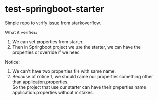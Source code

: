 # test-springboot-starter

Simple repo to verify [issue](https://stackoverflow.com/q/74024937/12973717) from stackoverflow.

What it verifies:

1. We can set properties from starter.
2. Then in Springboot project we use the starter, we can have the properties or override if we need.

Notice:

1. We can't have two properties file with same name.
2. Because of notice 1, we should name our properties something other than application.properties.<br> So the project that use our starter can have their properties name application.properties without mistakes.
